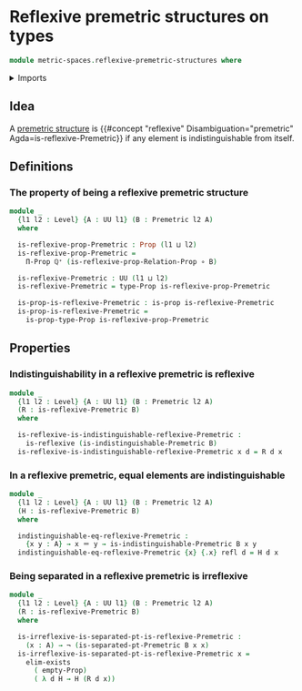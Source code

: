 # Reflexive premetric structures on types

```agda
module metric-spaces.reflexive-premetric-structures where
```

<details><summary>Imports</summary>

```agda
open import elementary-number-theory.positive-rational-numbers

open import foundation.binary-relations
open import foundation.dependent-pair-types
open import foundation.empty-types
open import foundation.equivalences
open import foundation.existential-quantification
open import foundation.function-types
open import foundation.identity-types
open import foundation.logical-equivalences
open import foundation.negation
open import foundation.propositions
open import foundation.subtypes
open import foundation.universe-levels

open import metric-spaces.premetric-structures
```

</details>

## Idea

A [premetric structure](metric-spaces.premetric-structures.md) is
{{#concept "reflexive" Disambiguation="premetric" Agda=is-reflexive-Premetric}}
if any element is indistinguishable from itself.

## Definitions

### The property of being a reflexive premetric structure

```agda
module _
  {l1 l2 : Level} {A : UU l1} (B : Premetric l2 A)
  where

  is-reflexive-prop-Premetric : Prop (l1 ⊔ l2)
  is-reflexive-prop-Premetric =
    Π-Prop ℚ⁺ (is-reflexive-prop-Relation-Prop ∘ B)

  is-reflexive-Premetric : UU (l1 ⊔ l2)
  is-reflexive-Premetric = type-Prop is-reflexive-prop-Premetric

  is-prop-is-reflexive-Premetric : is-prop is-reflexive-Premetric
  is-prop-is-reflexive-Premetric =
    is-prop-type-Prop is-reflexive-prop-Premetric
```

## Properties

### Indistinguishability in a reflexive premetric is reflexive

```agda
module _
  {l1 l2 : Level} {A : UU l1} (B : Premetric l2 A)
  (R : is-reflexive-Premetric B)
  where

  is-reflexive-is-indistinguishable-reflexive-Premetric :
    is-reflexive (is-indistinguishable-Premetric B)
  is-reflexive-is-indistinguishable-reflexive-Premetric x d = R d x
```

### In a reflexive premetric, equal elements are indistinguishable

```agda
module _
  {l1 l2 : Level} {A : UU l1} (B : Premetric l2 A)
  (H : is-reflexive-Premetric B)
  where

  indistinguishable-eq-reflexive-Premetric :
    {x y : A} → x ＝ y → is-indistinguishable-Premetric B x y
  indistinguishable-eq-reflexive-Premetric {x} {.x} refl d = H d x
```

### Being separated in a reflexive premetric is irreflexive

```agda
module _
  {l1 l2 : Level} {A : UU l1} (B : Premetric l2 A)
  (R : is-reflexive-Premetric B)
  where

  is-irreflexive-is-separated-pt-is-reflexive-Premetric :
    (x : A) → ¬ (is-separated-pt-Premetric B x x)
  is-irreflexive-is-separated-pt-is-reflexive-Premetric x =
    elim-exists
      ( empty-Prop)
      ( λ d H → H (R d x))
```
